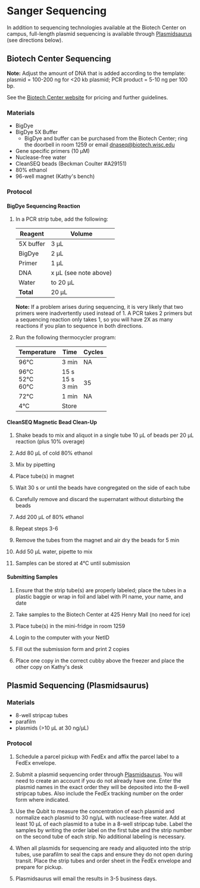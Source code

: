 # Sanger Sequencing

In addition to sequencing technologies available at the Biotech Center on campus, full-length plasmid sequencing is available through [Plasmidsaurus](https://www.plasmidsaurus.com/) (see directions below).

## Biotech Center Sequencing
**Note:** Adjust the amount of DNA that is added according to the template: plasmid = 100-200 ng for <20 kb plasmid; PCR product = 5-10 ng per 100 bp.

See the [Biotech Center website](https://www.biotech.wisc.edu/services/dnaseq/services/sanger-sequencing) for pricing and further guidelines.

### Materials

- BigDye
- BigDye 5X Buffer
  - BigDye and buffer can be purchased from the Biotech Center; ring the doorbell in room 1259 or email <dnaseq@biotech.wisc.edu>
- Gene specific primers (10 µM)
- Nuclease-free water
- CleanSEQ beads (Beckman Coulter #A29151)
- 80% ethanol
- 96-well magnet (Kathy's bench)

### Protocol

#### BigDye Sequencing Reaction

1. In a PCR strip tube, add the following:

    | Reagent | Volume |
    |---------|--------|
    | 5X buffer | 3 µL |
    | BigDye  | 2 µL   |
    | Primer  | 1 µL   |
    | DNA     | x µL (see note above) |
    | Water   | to 20 µL |
    |**Total** | 20 µL   |

    **Note:** If a problem arises during sequencing, it is very likely that two primers were inadvertently used instead of 1. A PCR takes 2 primers but a sequencing reaction only takes 1, so you will have 2X as many reactions if you plan to sequence in both directions.

2. Run the following thermocycler program:

    | Temperature | Time | Cycles |
    |-------------|------|--------|
    | 96°C        | 3 min | NA    |
    | 96°C <br> 52°C <br> 60°C | 15 s <br> 15 s <br> 3 min | <br> 35 |
    | 72°C        | 1 min | NA    |
    | 4°C         | Store |       |

#### CleanSEQ Magnetic Bead Clean-Up

1. Shake beads to mix and aliquot in a single tube 10 µL of beads per 20 µL reaction (plus 10% overage)

2. Add 80 µL of cold 80% ethanol

3. Mix by pipetting

4. Place tube(s) in magnet

5. Wait 30 s or until the beads have congregated on the side of each tube

6. Carefully remove and discard the supernatant without disturbing the beads

7. Add 200 µL of 80% ethanol

8. Repeat steps 3-6

9. Remove the tubes from the magnet and air dry the beads for 5 min

10. Add 50 µL water, pipette to mix

11. Samples can be stored at 4°C until submission

#### Submitting Samples

1. Ensure that the strip tube(s) are properly labeled; place the tubes in a plastic baggie or wrap in foil and label with PI name, your name, and date

2. Take samples to the Biotech Center at 425 Henry Mall (no need for ice)

3. Place tube(s) in the mini-fridge in room 1259

4. Login to the computer with your NetID

5. Fill out the submission form and print 2 copies

6. Place one copy in the correct cubby above the freezer and place the other copy on Kathy's desk


## Plasmid Sequencing (Plasmidsaurus)

### Materials

- 8-well stripcap tubes
- parafilm
- plasmids (>10 µL at 30 ng/µL)

### Protocol

1. Schedule a parcel pickup with FedEx and affix the parcel label to a FedEx envelope.

2. Submit a plasmid sequencing order through [Plasmidsaurus](https://www.plasmidsaurus.com/). You will need to create an account if you do not already have one. Enter the plasmid names in the exact order they will be deposited into the 8-well stripcap tubes. Also include the FedEx tracking number on the order form where indicated.

3. Use the Qubit to measure the concentration of each plasmid and normalize each plasmid to 30 ng/µL with nuclease-free water. Add at least 10 µL of each plasmid to a tube in a 8-well stripcap tube. Label the samples by writing the order label on the first tube and the strip number on the second tube of each strip. No additional labeling is necessary.

4. When all plasmids for sequencing are ready and aliquoted into the strip tubes, use parafilm to seal the caps and ensure they do not open during transit. Place the strip tubes and order sheet in the FedEx envelope and prepare for pickup.

5. Plasmidsaurus will email the results in 3-5 business days.
